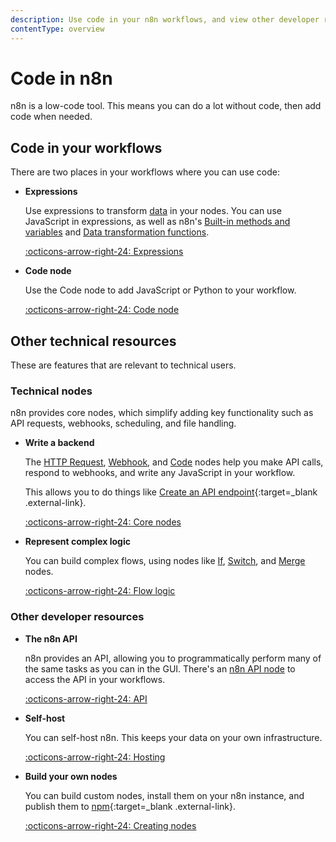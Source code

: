 ```yaml
---
description: Use code in your n8n workflows, and view other developer resources.
contentType: overview
---
```


# Code in n8n

n8n is a low-code tool. This means you can do a lot without code, then add code when needed.

## Code in your workflows

There are two places in your workflows where you can use code:

<div class="grid-cards-vertical cards" markdown>

- __Expressions__

	Use expressions to transform [data](/data/) in your nodes. You can use JavaScript in expressions, as well as n8n's [Built-in methods and variables](/code/builtin/) and [Data transformation functions](/code/builtin/data-transformation-functions/).

	[:octicons-arrow-right-24: Expressions](/code/expressions/)

- __Code node__

	Use the Code node to add JavaScript or Python to your workflow.

	[:octicons-arrow-right-24: Code node](/code/code-node/)

</div>


## Other technical resources

These are features that are relevant to technical users.

### Technical nodes

n8n provides core nodes, which simplify adding key functionality such as API requests, webhooks, scheduling, and file handling.

<div class="grid-cards-vertical cards" markdown>

- __Write a backend__

	The [HTTP Request](/integrations/builtin/core-nodes/n8n-nodes-base.httprequest/), [Webhook](/integrations/builtin/core-nodes/n8n-nodes-base.webhook/), and [Code](/code/code-node/) nodes help you make API calls, respond to webhooks, and write any JavaScript in your workflow.

	This allows you to do things like [Create an API endpoint](https://n8n.io/workflows/1750-creating-an-api-endpoint/){:target=_blank .external-link}.

	[:octicons-arrow-right-24: Core nodes](/integrations/builtin/core-nodes/)

- __Represent complex logic__

	You can build complex flows, using nodes like [If](/integrations/builtin/core-nodes/n8n-nodes-base.if/), [Switch](/integrations/builtin/core-nodes/n8n-nodes-base.switch/), and [Merge](/integrations/builtin/core-nodes/n8n-nodes-base.merge/) nodes. 

	[:octicons-arrow-right-24: Flow logic](/flow-logic/)

</div>

### Other developer resources

<div class="grid-cards-vertical cards" markdown>

- __The n8n API__

	n8n provides an API, allowing you to programmatically perform many of the same tasks as you can in the GUI. There's an [n8n API node](/integrations/builtin/core-nodes/n8n-nodes-base.n8n/) to access the API in your workflows.

	[:octicons-arrow-right-24: API](/api/)

- __Self-host__

	You can self-host n8n. This keeps your data on your own infrastructure.

	[:octicons-arrow-right-24: Hosting](/hosting/)

- __Build your own nodes__

	You can build custom nodes, install them on your n8n instance, and publish them to [npm](https://www.npmjs.com/){:target=_blank .external-link}.

	[:octicons-arrow-right-24: Creating nodes](/integrations/creating-nodes/)

</div>
